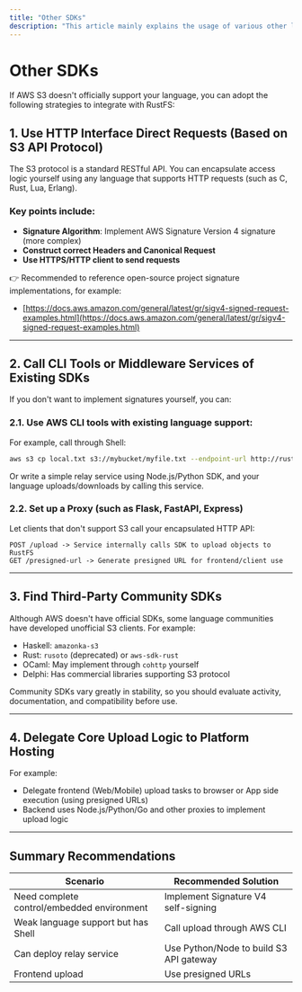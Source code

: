 ```yaml
---
title: "Other SDKs"
description: "This article mainly explains the usage of various other language SDKs in RustFS."
---
```


# Other SDKs

If AWS S3 doesn't officially support your language, you can adopt the following strategies to integrate with RustFS:

## 1. Use HTTP Interface Direct Requests (Based on S3 API Protocol)

The S3 protocol is a standard RESTful API. You can encapsulate access logic yourself using any language that supports HTTP requests (such as C, Rust, Lua, Erlang).

### Key points include:

* **Signature Algorithm**: Implement AWS Signature Version 4 signature (more complex)
* **Construct correct Headers and Canonical Request**
* **Use HTTPS/HTTP client to send requests**

👉 Recommended to reference open-source project signature implementations, for example:

* [https://docs.aws.amazon.com/general/latest/gr/sigv4-signed-request-examples.html](https://docs.aws.amazon.com/general/latest/gr/sigv4-signed-request-examples.html)

---

## 2. Call CLI Tools or Middleware Services of Existing SDKs

If you don't want to implement signatures yourself, you can:

### 2.1. Use AWS CLI tools with existing language support:

For example, call through Shell:

```bash
aws s3 cp local.txt s3://mybucket/myfile.txt --endpoint-url http://rustfs.local:9000
```

Or write a simple relay service using Node.js/Python SDK, and your language uploads/downloads by calling this service.

### 2.2. Set up a Proxy (such as Flask, FastAPI, Express)

Let clients that don't support S3 call your encapsulated HTTP API:

```http
POST /upload -> Service internally calls SDK to upload objects to RustFS
GET /presigned-url -> Generate presigned URL for frontend/client use
```

---

## 3. Find Third-Party Community SDKs

Although AWS doesn't have official SDKs, some language communities have developed unofficial S3 clients. For example:

* Haskell: `amazonka-s3`
* Rust: `rusoto` (deprecated) or `aws-sdk-rust`
* OCaml: May implement through `cohttp` yourself
* Delphi: Has commercial libraries supporting S3 protocol

Community SDKs vary greatly in stability, so you should evaluate activity, documentation, and compatibility before use.

---

## 4. Delegate Core Upload Logic to Platform Hosting

For example:

* Delegate frontend (Web/Mobile) upload tasks to browser or App side execution (using presigned URLs)
* Backend uses Node.js/Python/Go and other proxies to implement upload logic

---

## Summary Recommendations

| Scenario | Recommended Solution |
| ------------- | ---------------------------------- |
| Need complete control/embedded environment | Implement Signature V4 self-signing |
| Weak language support but has Shell | Call upload through AWS CLI |
| Can deploy relay service | Use Python/Node to build S3 API gateway |
| Frontend upload | Use presigned URLs |
